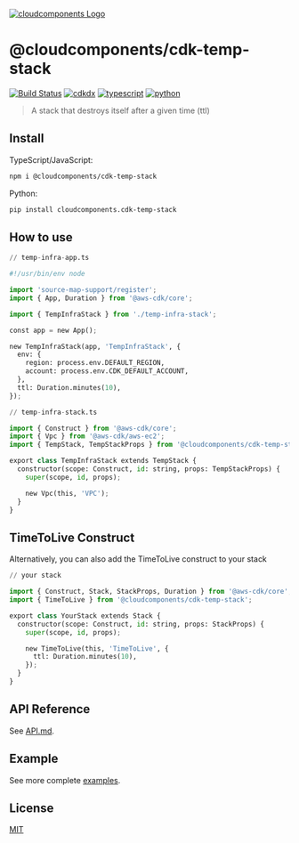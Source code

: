 [![cloudcomponents Logo](https://raw.githubusercontent.com/cloudcomponents/cdk-constructs/master/logo.png)](https://github.com/cloudcomponents/cdk-constructs)

# @cloudcomponents/cdk-temp-stack

[![Build Status](https://github.com/cloudcomponents/cdk-constructs/workflows/Build/badge.svg)](https://github.com/cloudcomponents/cdk-constructs/actions?query=workflow=Build)
[![cdkdx](https://img.shields.io/badge/buildtool-cdkdx-blue.svg)](https://github.com/hupe1980/cdkdx)
[![typescript](https://img.shields.io/badge/jsii-typescript-blueviolet.svg)](https://www.npmjs.com/package/@cloudcomponents/cdk-temp-stack)
[![python](https://img.shields.io/badge/jsii-python-blueviolet.svg)](https://pypi.org/project/cloudcomponents.cdk-temp-stack/)

> A stack that destroys itself after a given time (ttl)

## Install

TypeScript/JavaScript:

```bash
npm i @cloudcomponents/cdk-temp-stack
```

Python:

```bash
pip install cloudcomponents.cdk-temp-stack
```

## How to use

```python
// temp-infra-app.ts

#!/usr/bin/env node

import 'source-map-support/register';
import { App, Duration } from '@aws-cdk/core';

import { TempInfraStack } from './temp-infra-stack';

const app = new App();

new TempInfraStack(app, 'TempInfraStack', {
  env: {
    region: process.env.DEFAULT_REGION,
    account: process.env.CDK_DEFAULT_ACCOUNT,
  },
  ttl: Duration.minutes(10),
});

// temp-infra-stack.ts

import { Construct } from '@aws-cdk/core';
import { Vpc } from '@aws-cdk/aws-ec2';
import { TempStack, TempStackProps } from '@cloudcomponents/cdk-temp-stack';

export class TempInfraStack extends TempStack {
  constructor(scope: Construct, id: string, props: TempStackProps) {
    super(scope, id, props);

    new Vpc(this, 'VPC');
  }
}
```

## TimeToLive Construct

Alternatively, you can also add the TimeToLive construct to your stack

```python
// your stack

import { Construct, Stack, StackProps, Duration } from '@aws-cdk/core';
import { TimeToLive } from '@cloudcomponents/cdk-temp-stack';

export class YourStack extends Stack {
  constructor(scope: Construct, id: string, props: StackProps) {
    super(scope, id, props);

    new TimeToLive(this, 'TimeToLive', {
      ttl: Duration.minutes(10),
    });
  }
}
```

## API Reference

See [API.md](https://github.com/cloudcomponents/cdk-constructs/tree/master/packages/cdk-temp-stack/API.md).

## Example

See more complete [examples](https://github.com/cloudcomponents/cdk-constructs/tree/master/examples).

## License

[MIT](https://github.com/cloudcomponents/cdk-constructs/tree/master/packages/cdk-temp-stack/LICENSE)
